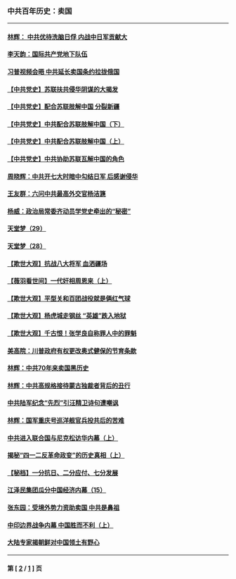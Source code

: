 ### 中共百年历史：卖国
---
#### [林辉： 中共优待洗脑日俘 内战中日军贡献大](../../pages/nf1176117/n13624644.md?05250430) 
#### [李天韵：国际共产党地下队伍](../../pages/nf1176117/n13611808.md?05250430) 
#### [习普视频会晤 中共延长卖国条约拉拢俄国](../../pages/nf1176117/n13060971.md?05250430) 
#### [【中共党史】苏联扶共侵华阴谋的大揭发](../../pages/nf1176117/n13056050.md?05250430) 
#### [【中共党史】配合苏联肢解中国 分裂新疆](../../pages/nf1176117/n13040700.md?05250430) 
#### [【中共党史】中共配合苏联肢解中国（下）](../../pages/nf1176117/n13035660.md?05250430) 
#### [【中共党史】中共配合苏联肢解中国（上）](../../pages/nf1176117/n13030262.md?05250430) 
#### [【中共党史】中共协助苏联瓦解中国的角色](../../pages/nf1176117/n13018109.md?05250430) 
#### [周晓辉：中共开七大时暗中勾结日军 后感谢侵华](../../pages/nf1176117/n12921960.md?05250430) 
#### [王友群：六问中共最高外交官杨洁篪](../../pages/nf1176117/n12836495.md?05250430) 
#### [杨威：政治局常委齐动员学党史牵出的“秘密”](../../pages/nf1176117/n12764642.md?05250430) 
#### [天堂梦（29）](../../pages/nf1176117/n12408465.md?05250430) 
#### [天堂梦（28）](../../pages/nf1176117/n12408309.md?05250430) 
#### [【欺世大观】抗战八大将军 血洒疆场](../../pages/nf1176117/n12357044.md?05250430) 
#### [【薇羽看世间】一代奸相周恩来（上）](../../pages/nf1176117/n12401109.md?05250430) 
#### [【欺世大观】平型关和百团战役就是俩红气球](../../pages/nf1176117/n12359157.md?05250430) 
#### [【欺世大观】杨虎城走钢丝 “英雄”跌入地狱](../../pages/nf1176117/n12358840.md?05250430) 
#### [【欺世大观】千古恨！张学良自称罪人中的罪魁](../../pages/nf1176117/n12358629.md?05250430) 
#### [美高院：川普政府有权更改奥式健保的节育条款](../../pages/nf1176117/n12242171.md?05250430) 
#### [林辉：中共70年来卖国黑历史](../../pages/nf1176117/n11552181.md?05250430) 
#### [林辉：中共高规格接待蒙古独裁者背后的丑行](../../pages/nf1176117/n11225005.md?05250430) 
#### [中共陆军纪念“先烈”引汪精卫诗句遭嘲讽](../../pages/nf1176117/n11153345.md?05250430) 
#### [林辉：国军重庆号巡洋舰官兵投共后的苦难](../../pages/nf1176117/n10997801.md?05250430) 
#### [中共进入联合国与尼克松访华内幕（上）](../../pages/nf1176117/n10138788.md?05250430) 
#### [揭秘“四一二反革命政变”的历史真相（上）](../../pages/nf1176117/n9996650.md?05250430) 
#### [【秘档】一分抗日、二分应付、七分发展](../../pages/nf1176117/n9331484.md?05250430) 
#### [江泽民集团瓜分中国经济内幕（15）](../../pages/nf1176117/n9268584.md?05250430) 
#### [张东园：受境外势力资助卖国 中共是鼻祖](../../pages/nf1176117/n9272480.md?05250430) 
#### [中印边界战争内幕 中国胜而不利（上）](../../pages/nf1176117/n9252458.md?05250430) 
#### [大陆专家揭朝鲜对中国领土有野心](../../pages/nf1176117/n9074056.md?05250430) 

---
#### 第 [ [2](./2.md?05250430) / [1](./1.md?05250430) ] 页
